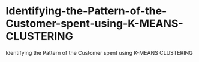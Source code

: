 # Identifying-the-Pattern-of-the-Customer-spent-using-K-MEANS-CLUSTERING
Identifying the Pattern of the Customer spent using K-MEANS CLUSTERING
